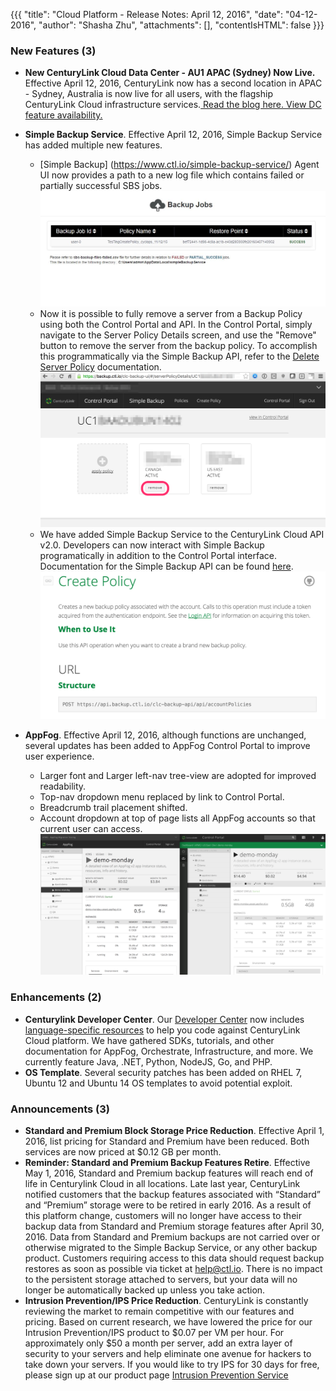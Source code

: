 {{{
"title": "Cloud Platform - Release Notes: April 12, 2016",
"date": "04-12-2016",
"author": "Shasha Zhu",
"attachments": [],
"contentIsHTML": false
}}}
### New Features (3)
* __New CenturyLink Cloud Data Center - AU1 APAC (Sydney) Now Live.__ 
  Effective April 12, 2016, CenturyLink now has a second location in APAC - Sydney, Australia is now live for all users, with the flagship CenturyLink Cloud infrastructure services.[ Read the
blog here. ](../General/centurylink-cloud-data-center-locations.md) [View DC feature availability. ](../General/centuryLink-cloud-feature-availability-matrix.md) 
* __Simple Backup Service__. Effective April 12, 2016, Simple Backup Service has added multiple new features.
  - [Simple Backup] (https://www.ctl.io/simple-backup-service/) Agent UI now provides a path to a new log file which contains failed or partially successful SBS jobs. ![FailedBackupsFileCSV_Location_shown](../images/FailedBackupsFileCSV_Location_shown.JPG)
  - Now it is possible to fully remove a server from a Backup Policy using both the Control Portal and API.  In the Control Portal, simply navigate to the Server Policy Details screen, and use the "Remove" button to remove the server from the backup policy. To accomplish this programmatically via the Simple Backup API, refer to the [Delete Server Policy](https://www.ctl.io/api-docs/v2/#simple-backup-delete-server-policy) documentation. ![Server_Policy_Remove_Button](../images/Server_Policy_Remove_Button.png)  
  - We have added Simple Backup Service to the CenturyLink Cloud API v2.0.  Developers can now interact with Simple Backup programatically in addition to the Control Portal interface. Documentation for the Simple Backup API can be found [here](https://www.ctl.io/api-docs/v2/#simple-backup). ![API_Documentation_V2_-_CenturyLink_Cloud](../images/API_Documentation_V2_-_CenturyLink_Cloud.png)

* __AppFog__. Effective April 12, 2016, although functions are unchanged, several updates has been added to AppFog Control Portal to improve user experience.
  - Larger font and Larger left-nav tree-view are adopted for improved readability.
  - Top-nav dropdown menu replaced by link to Control Portal.
  - Breadcrumb trail placement shifted.
  - Account dropdown at top of page lists all AppFog accounts so that current user can access.
![AppFog Application Dashboard Comparison](../images/AF-app-dashboard-comparison2.png)

### Enhancements (2)
* __Centurylink Developer Center__. Our [Developer Center](https://www.ctl.io/developers/) now includes [language-specific resources](https://www.ctl.io/developers/sdks-tools) to help you code against CenturyLink Cloud platform. We have gathered SDKs, tutorials, and other documentation for AppFog, Orchestrate, Infrastructure, and more. We currently feature Java, .NET, Python, NodeJS, Go, and PHP.
* __OS Template__. Several security patches has been added on RHEL 7,  Ubuntu 12 and Ubuntu 14 OS templates to avoid potential exploit.

### Announcements (3)
* __Standard and Premium Block Storage Price Reduction__. Effective April 1, 2016, list pricing for Standard and Premium have been reduced. Both services are now priced at $0.12 GB per month.
* __Reminder: Standard and Premium Backup Features Retire__. Effective May 1, 2016, Standard and Premium backup features will reach end of life in Centurylink Cloud in all locations. 
  Late last year, CenturyLink notified customers that the backup features associated with “Standard” and “Premium” storage were to be retired in early 2016. As a result of this platform change, customers will no longer have access to their backup data from Standard and Premium storage features after April 30, 2016. Data from Standard and Premium backups are not carried over or otherwise migrated to the Simple Backup Service, or any other backup product. Customers requiring access to this data should request backup restores as soon as possible via ticket at help@ctl.io. There is no impact to the persistent storage attached to servers, but your data will no longer be automatically backed up unless you take action.
* __Intrusion Prevention/IPS Price Reduction__. CenturyLink is constantly reviewing the market to remain competitive with our features and pricing. Based on current research, we have lowered the price for our Intrusion Prevention/IPS product to $0.07 per VM per hour. For approximately only $50 a month per server, add an extra layer of security to your servers and help eliminate one avenue for hackers to take down your servers. If you would like to try IPS for 30 days for free, please sign up at our product page [Intrusion Prevention Service](https://www.ctl.io/intrusion-prevention-service/)
  
